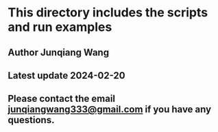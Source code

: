 # This directory includes the scripts and run examples
## Author Junqiang Wang
## Latest update 2024-02-20
## Please contact the email junqiangwang333@gmail.com if you have any questions.
